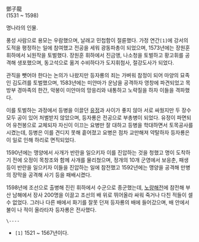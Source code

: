 鄧子龍  
(1531 ~ 1598)

명나라의 인물.

풍성 사람으로 용모는 우람했으며, 날래고 민첩함이 절륜했다. 가정 연간`[1]`에 강서의 도적을 평정하는 일에 참여했고 전공을 세워
광동파총이 되었으며, 1573년에는 장원훈 휘하에서 뇌원작을 토벌했다. 장원훈 휘하에서 진금앵, 나소청을 토벌하고 황고휘를 공격해
생포했으며, 동고석으로 옮겨 수비하다가 도지휘첨사, 절강도사가 되었다.

관직을 뺏어야 한다는 논의가 나왔지만 등자룡의 죄는 가벼워 참정이 되어 마양의 묘족인 김도려를 토벌했으며, 1583년에는 미얀마가 운남을
공격하자 영창에 파견되었고 목방부 경마족의 한간, 악봉이 미얀마의 망응리와 내통하고 노략질을 하자 이들을 격파했다.

이를 토벌하는 과정에서 등병을 이끌던
[유정](%EC%9C%A0%EC%A0%95%28%EB%AA%85%EB%82%98%EB%9D%BC%29.md)과 사이가 좋지 않아 서로
싸웠지만 두 장수 모두 공이 있어 처벌받지 않았으며, 등자룡은 전공으로 부총병이 되었다. 유정이 파면되어 유천봉으로 교체되자 자신이 이끄는
요병만 잘 대하고 등병을 학대하면서 토목공사를 시켰는데, 등병은 이를 견디지 못해 흩어졌고 요병은 점차 교만해져 약탈하자 등자룡은 이 일로
인해 하리로 면직되었다.

1590년에는 맹양에서 사개가 반란을 일으키자 이를 진압하는 것을 청했고 명이 도착하기 전에 오정이 목창조와 함께 사개를 물리쳤으며, 정개의
10개 군영에서 보응춘, 패생 등이 반란을 일으키자 이들을 진압하는 일에 참전했고 1592년에는 맹양을 공격해 만병의 장막을 공격해 사기
등을 패배시켰다.

1598년에 조선으로 출병해 진린 휘하에서 수군으로 종군했는데, [노량해전](%EB%85%B8%EB%9F%89%20%ED%95%B4%EC%A0%84.md)에 참전해 부산 남해에서 장사 200명을 이끌고
조선의 배 위로 뛰어올라 싸워 죽거나 다친 적들이 셀 수 없었다. 그러나 다른 배에서 화기를 잘못 던져 등자룡의 배에 들어갔으며, 배 안에서
불이 나 적이 올라타자 등자룡은 전사했다.

`\----`

  * `[1]` 1521 ~ 1567년이다.

